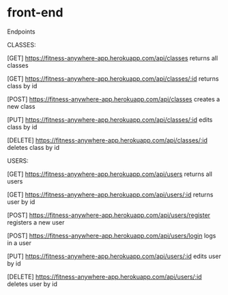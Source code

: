# front-end

Endpoints

CLASSES:

[GET] https://fitness-anywhere-app.herokuapp.com/api/classes
returns all classes

[GET] https://fitness-anywhere-app.herokuapp.com/api/classes/:id
returns class by id

[POST] https://fitness-anywhere-app.herokuapp.com/api/classes
creates a new class

[PUT] https://fitness-anywhere-app.herokuapp.com/api/classes/:id
edits class by id

[DELETE] https://fitness-anywhere-app.herokuapp.com/api/classes/:id
deletes class by id

USERS:

[GET] https://fitness-anywhere-app.herokuapp.com/api/users
returns all users

[GET] https://fitness-anywhere-app.herokuapp.com/api/users/:id
returns user by id

[POST] https://fitness-anywhere-app.herokuapp.com/api/users/register
registers a new user

[POST] https://fitness-anywhere-app.herokuapp.com/api/users/login
logs in a user

[PUT] https://fitness-anywhere-app.herokuapp.com/api/users/:id
edits user by id

[DELETE] https://fitness-anywhere-app.herokuapp.com/api/users/:id
deletes user by id 
